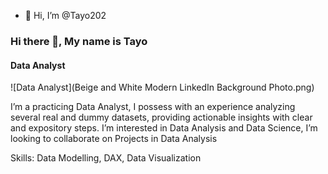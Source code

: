 - 👋 Hi, I’m @Tayo202
### Hi there 👋, My name is Tayo
#### Data Analyst
![Data Analyst](Beige and White Modern LinkedIn Background Photo.png)

I’m a practicing Data Analyst, I possess with an experience analyzing several real and dummy datasets, providing actionable insights
with clear and expository steps. I’m interested in Data Analysis and Data Science, I’m looking to collaborate on Projects in Data Analysis

Skills: Data Modelling, DAX, Data Visualization







<!---
Tayo202/Tayo202 is a ✨ special ✨ repository because its `README.md` (this file) appears on your GitHub profile.
You can click the Preview link to take a look at your changes.
--->
